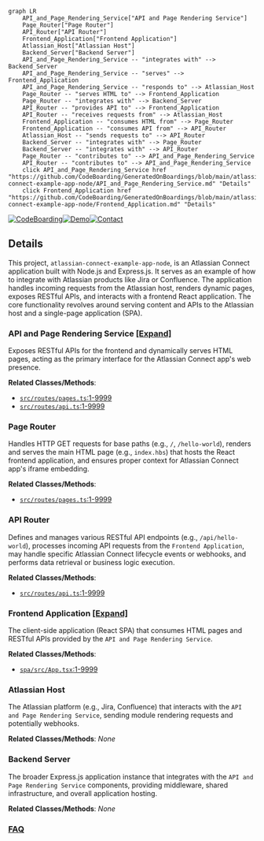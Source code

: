 ```mermaid
graph LR
    API_and_Page_Rendering_Service["API and Page Rendering Service"]
    Page_Router["Page Router"]
    API_Router["API Router"]
    Frontend_Application["Frontend Application"]
    Atlassian_Host["Atlassian Host"]
    Backend_Server["Backend Server"]
    API_and_Page_Rendering_Service -- "integrates with" --> Backend_Server
    API_and_Page_Rendering_Service -- "serves" --> Frontend_Application
    API_and_Page_Rendering_Service -- "responds to" --> Atlassian_Host
    Page_Router -- "serves HTML to" --> Frontend_Application
    Page_Router -- "integrates with" --> Backend_Server
    API_Router -- "provides API to" --> Frontend_Application
    API_Router -- "receives requests from" --> Atlassian_Host
    Frontend_Application -- "consumes HTML from" --> Page_Router
    Frontend_Application -- "consumes API from" --> API_Router
    Atlassian_Host -- "sends requests to" --> API_Router
    Backend_Server -- "integrates with" --> Page_Router
    Backend_Server -- "integrates with" --> API_Router
    Page_Router -- "contributes to" --> API_and_Page_Rendering_Service
    API_Router -- "contributes to" --> API_and_Page_Rendering_Service
    click API_and_Page_Rendering_Service href "https://github.com/CodeBoarding/GeneratedOnBoardings/blob/main/atlassian-connect-example-app-node/API_and_Page_Rendering_Service.md" "Details"
    click Frontend_Application href "https://github.com/CodeBoarding/GeneratedOnBoardings/blob/main/atlassian-connect-example-app-node/Frontend_Application.md" "Details"
```

[![CodeBoarding](https://img.shields.io/badge/Generated%20by-CodeBoarding-9cf?style=flat-square)](https://github.com/CodeBoarding/GeneratedOnBoardings)[![Demo](https://img.shields.io/badge/Try%20our-Demo-blue?style=flat-square)](https://www.codeboarding.org/demo)[![Contact](https://img.shields.io/badge/Contact%20us%20-%20contact@codeboarding.org-lightgrey?style=flat-square)](mailto:contact@codeboarding.org)

## Details

This project, `atlassian-connect-example-app-node`, is an Atlassian Connect application built with Node.js and Express.js. It serves as an example of how to integrate with Atlassian products like Jira or Confluence. The application handles incoming requests from the Atlassian host, renders dynamic pages, exposes RESTful APIs, and interacts with a frontend React application. The core functionality revolves around serving content and APIs to the Atlassian host and a single-page application (SPA).

### API and Page Rendering Service [[Expand]](./API_and_Page_Rendering_Service.md)
Exposes RESTful APIs for the frontend and dynamically serves HTML pages, acting as the primary interface for the Atlassian Connect app's web presence.


**Related Classes/Methods**:

- <a href="https://github.com/atlassian/atlassian-connect-example-app-node/blob/main/src/routes/pages.ts#L1-L9999" target="_blank" rel="noopener noreferrer">`src/routes/pages.ts`:1-9999</a>
- <a href="https://github.com/atlassian/atlassian-connect-example-app-node/blob/main/src/routes/api.ts#L1-L9999" target="_blank" rel="noopener noreferrer">`src/routes/api.ts`:1-9999</a>


### Page Router
Handles HTTP GET requests for base paths (e.g., `/`, `/hello-world`), renders and serves the main HTML page (e.g., `index.hbs`) that hosts the React frontend application, and ensures proper context for Atlassian Connect app's iframe embedding.


**Related Classes/Methods**:

- <a href="https://github.com/atlassian/atlassian-connect-example-app-node/blob/main/src/routes/pages.ts#L1-L9999" target="_blank" rel="noopener noreferrer">`src/routes/pages.ts`:1-9999</a>


### API Router
Defines and manages various RESTful API endpoints (e.g., `/api/hello-world`), processes incoming API requests from the `Frontend Application`, may handle specific Atlassian Connect lifecycle events or webhooks, and performs data retrieval or business logic execution.


**Related Classes/Methods**:

- <a href="https://github.com/atlassian/atlassian-connect-example-app-node/blob/main/src/routes/api.ts#L1-L9999" target="_blank" rel="noopener noreferrer">`src/routes/api.ts`:1-9999</a>


### Frontend Application [[Expand]](./Frontend_Application.md)
The client-side application (React SPA) that consumes HTML pages and RESTful APIs provided by the `API and Page Rendering Service`.


**Related Classes/Methods**:

- <a href="https://github.com/atlassian/atlassian-connect-example-app-node/blob/main/spa/src/App.tsx#L1-L9999" target="_blank" rel="noopener noreferrer">`spa/src/App.tsx`:1-9999</a>


### Atlassian Host
The Atlassian platform (e.g., Jira, Confluence) that interacts with the `API and Page Rendering Service`, sending module rendering requests and potentially webhooks.


**Related Classes/Methods**: _None_

### Backend Server
The broader Express.js application instance that integrates with the `API and Page Rendering Service` components, providing middleware, shared infrastructure, and overall application hosting.


**Related Classes/Methods**: _None_



### [FAQ](https://github.com/CodeBoarding/GeneratedOnBoardings/tree/main?tab=readme-ov-file#faq)